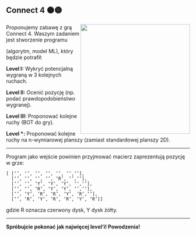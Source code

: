 ## Connect 4 🟠🟡

<div>

 <img width="300px" align="right" src="https://github.com/Kolo-Naukowe-Data-Science-PW/Rekrutacja_2023/assets/30211831/3a9162a9-d84e-474f-b633-c0d20d3f8a0e" /> 

Proponujemy zabawę z grą Connect 4. Waszym zadaniem jest stworzenie programu 

(algorytm, model ML), który będzie potrafił: 
 
**Level I:** Wykryć potencjalną wygraną w 3 kolejnych ruchach. 
 
**Level II:** Ocenić pozycję (np. podać prawdopodobieństwo wygranej). 
 
**Level III:** Proponować kolejne ruchy (BOT do gry). 
 
**Level \*:** Proponować kolejne ruchy na n-wymiarowej planszy (zamiast standardowej planszy 2D). 

</div>

<div>

---

Program jako wejście powinien przyjmować macierz zaprezentują pozycję w grze: 

```
[ [‘’, ‘’, ‘’, ‘’, ‘’, ‘’,‘’],  
  [‘’, ‘’, ‘’, ‘’, ‘R’, ‘’,‘’],  
  [‘’, ‘’, ‘Y’, ‘Y’, ‘Y’, ‘’,‘’],  
  [‘’, ‘’, ‘R’, ‘Y’, ‘Y’, ‘’,‘’],  
  [‘’, ‘Y’, ‘R’, ‘R’, ‘Y’, ‘R’,‘’], 
  [‘’, ‘R’, ‘Y’, ‘R’, ‘R’, ‘Y’, ‘R’]]
```

gdzie R oznacza czerwony dysk, Y dysk żółty. 

</div>

---

**Spróbujcie pokonać jak najwięcej level’i! Powodzenia!**

